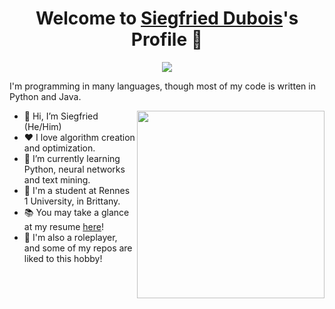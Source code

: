 <p align="center">
  <h1 align="center">Welcome to <a href="https://github.com/Tharos-ux">Siegfried Dubois</a>'s Profile 👋</h1>
</p>
<p align="center">
  <a align="center" href="https://github.com/DenverCoder1/readme-typing-svg"><img src="https://readme-typing-svg.herokuapp.com?&font=IBM+Plex+Sans&color=F72EE2&size=25&lines=Welcome,+traveler!;I'm+a+student+in+bioinformatics;Coding+since+I'm+7+years+old;I'm+a+Python+developer" /></a>
</p>
<p>I'm programming in many languages, though most of my code is written in Python and Java.</p>
<img align="right" src="https://media0.giphy.com/media/dWTi2yiBnSq1K2MkTE/giphy.gif?cid=ecf05e47bb0hgrsikylgsh2289rijyzzf3eax81o0ptdbrxv&rid=giphy.gif&ct=s" width="300" height="300">
<ul>
  <li>👋 Hi, I’m Siegfried (He/Him)</li>
  <li>❤️ I love algorithm creation and optimization.</li>
  <li>🌱 I’m currently learning Python, neural networks and text mining.</li>
  <li>💼 I'm a student at Rennes 1 University, in Brittany.</li>
  <li>📚 You may take a glance at my resume <a href="https://github.com/Tharos-ux/Tharos-ux/blob/main/Siegfried_Dubois_CV_M1.pdf">here</a>!</li>
  <li>🐲 I'm also a roleplayer, and some of my repos are liked to this hobby!</li>
</ul>